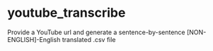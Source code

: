 # youtube_transcribe
Provide a YouTube url and generate a sentence-by-sentence [NON-ENGLISH]-English translated .csv file
